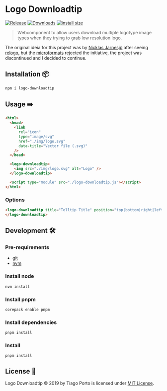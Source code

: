# Logo Downloadtip

[![Release](https://img.shields.io/npm/v/logo-downloadtip.svg?style=flat-square&label=release)](https://github.com/tiagoporto/logo-downloadtip/releases)
[![Downloads](https://img.shields.io/npm/d18m/logo-downloadtip.svg?style=flat-square)](https://www.npmjs.com/package/logo-downloadtip)
[![install size](https://packagephobia.com/badge?p=logo-downloadtip)](https://packagephobia.com/result?p=logo-downloadtip)

<!-- [![Build Status](https://img.shields.io/travis/com/tiagoporto/logo-downloadtip/main.svg?label=tests&logo=travis&style=flat-square)](https://travis-ci.com/tiagoporto/logo-downloadtip)
[![Coverage Status](https://img.shields.io/coveralls/tiagoporto/logo-downloadtip.svg?style=flat-square)](https://coveralls.io/github/tiagoporto/logo-downloadtip)
[![Mutation testing cover](https://badge.stryker-mutator.io/github.com/tiagoporto/logo-downloadtip/main)](https://stryker-mutator.github.io) -->

> Webcomponent to allow users download multiple logotype image types when they trying to grab low resolution logo.

The original ideia for this project was by [Nicklas Jarnesjö](https://github.com/jarnesjo/jquery-logo-downloadtip) after seeing [relogo](http://relogo.org), but the [microformats](http://microformats.org/wiki/rel-logo) rejected the initiative, the project was discontinued and I decided to continue.

## Installation 📦

```bash
npm i logo-downloadtip
```

## Usage ➡️

```html
<html>
  <head>
    <link
      rel="icon"
      type="image/svg"
      href="./img/logo.svg"
      data-title="Vector file (.svg)"
    />
  </head>

  <logo-downloadtip>
    <img src="./img/logo.svg" alt="Logo" />
  </logo-downloadtip>

  <script type="module" src="./logo-downloadtip.js"></script>
</html>
```

### Options

```html
<logo-downloadtip title="Tolltip Title" position="top|bottom|right|left">
</logo-downloadtip>
```

## Development 🛠

### Pre-requirements

- [git](https://git-scm.com)
- [nvm](https://github.com/nvm-sh/nvm)

### Install node

```bash
nvm install
```

### Install pnpm

```bash
corepack enable pnpm
```

### Install dependencies

```bash
pnpm install
```

### Install

```bash
pnpm install
```

## License 📄

Logo Downloadtip © 2019 by Tiago Porto is licensed under [MIT License](LICENSE).
